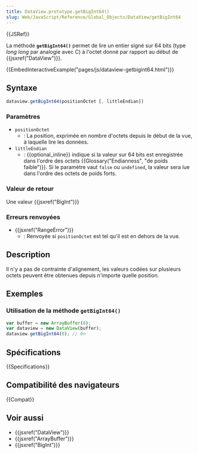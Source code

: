 ```yaml
---
title: DataView.prototype.getBigInt64()
slug: Web/JavaScript/Reference/Global_Objects/DataView/getBigInt64
---
```


{{JSRef}}

La méthode **`getBigInt64()`** permet de lire un entier signé sur 64 bits (type _long long_ par analogie avec C) à l'octet donné par rapport au début de {{jsxref("DataView")}}.

{{EmbedInteractiveExample("pages/js/dataview-getbigint64.html")}}

## Syntaxe

```js
dataview.getBigInt64(positionOctet [, littleEndian])
```

### Paramètres

- `positionOctet`
  - : La position, exprimée en nombre d'octets depuis le début de la vue, à laquelle lire les données.
- `littleEndian`
  - : {{optional_inline}} indique si la valeur sur 64 bits est enregistrée dans l'ordre des octets {{Glossary("Endianness", "de poids faible")}}. Si le paramètre vaut `false` ou `undefined`, la valeur sera lue dans l'ordre des octets de poids forts.

### Valeur de retour

Une valeur {{jsxref("BigInt")}}

### Erreurs renvoyées

- {{jsxref("RangeError")}}
  - : Renvoyée si `positionOctet` est tel qu'il est en dehors de la vue.

## Description

Il n'y a pas de contrainte d'alignement, les valeurs codées sur plusieurs octets peuvent être obtenues depuis n'importe quelle position.

## Exemples

### Utilisation de la méthode `getBigInt64()`

```js
var buffer = new ArrayBuffer(8);
var dataview = new DataView(buffer);
dataview.getBigInt64(0); // 0n
```

## Spécifications

{{Specifications}}

## Compatibilité des navigateurs

{{Compat}}

## Voir aussi

- {{jsxref("DataView")}}
- {{jsxref("ArrayBuffer")}}
- {{jsxref("BigInt")}}

